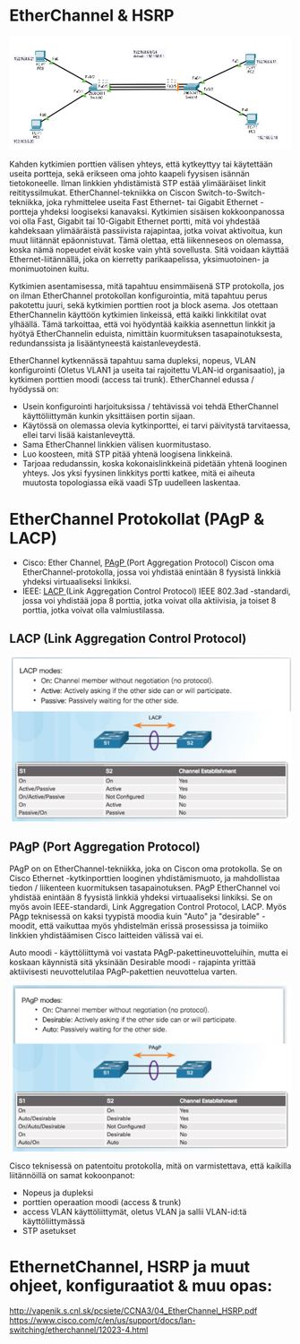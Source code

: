 # EtherChannel & HSRP

![Alt text](images/HSRP-LACP-map1.PNG?raw=true)

Kahden kytkimien porttien välisen yhteys, että kytkeyttyy tai käytettään useita portteja, sekä erikseen oma johto kaapeli fyysisen isännän tietokoneelle. Ilman linkkien yhdistämistä STP estää ylimääräiset linkit reitityssilmukat. EtherChannel-tekniikka on Ciscon Switch-to-Switch-tekniikka, joka ryhmittelee useita Fast Ethernet- tai Gigabit Ethernet -portteja yhdeksi loogiseksi kanavaksi. Kytkimien sisäisen kokkoonpanossa voi olla Fast, Gigabit tai 10-Gigabit Ethernet portti, mitä voi yhdestää kahdeksaan ylimääräistä passiivista rajapintaa, jotka voivat aktivoitua, kun muut liitännät epäonnistuvat. Tämä olettaa, että liikenneseos on olemassa, koska nämä nopeudet eivät koske vain yhtä sovellusta. Sitä voidaan käyttää Ethernet-liitännällä, joka on kierretty parikaapelissa, yksimuotoinen- ja monimuotoinen kuitu.

Kytkimien asentamisessa, mitä tapahtuu ensimmäisenä STP protokolla, jos on ilman EtherChannel protokollan konfigurointia, mitä tapahtuu perus pakotettu juuri, sekä kytkimien porttien root ja block asema. Jos otettaan EtherChannelin käyttöön kytkimien linkeissä, että kaikki linkkitilat ovat ylhäällä. Tämä tarkoittaa, että voi hyödyntää kaikkia asennettun linkkit ja hyötyä EtherChannelin eduista, nimittäin kuormituksen tasapainotuksesta, redundanssista ja lisääntyneestä kaistanleveydestä. 

EtherChannel kytkennässä tapahtuu sama dupleksi, nopeus, VLAN konfigurointi (Oletus VLAN1 ja useita tai rajoitettu VLAN-id organisaatio), ja kytkimen porttien moodi (access tai trunk). EtherChannel edussa / hyödyssä on:
- Usein konfigurointi harjoituksissa / tehtävissä voi tehdä EtherChannel käyttöliittymän kunkin yksittäisen portin sijaan.
- Käytössä on olemassa olevia kytkinporttei, ei tarvi päivitystä tarvitaessa, ellei tarvi lisää kaistanleveyttä.
- Sama EtherChannel linkkien välisen kuormitustaso.
- Luo koosteen, mitä STP pitää yhtenä loogisena linkkeinä.
- Tarjoaa redudanssin, koska kokonaislinkkeinä pidetään yhtenä looginen yhteys. Jos yksi fyysinen linkkitys portti katkee, mitä ei aiheuta muutosta topologiassa eikä vaadi STp uudelleen laskentaa.

# EtherChannel Protokollat (PAgP & LACP)

- Cisco: Ether Channel, <ins> PAgP </ins> (Port Aggregation Protocol) Ciscon oma EtherChannel-protokolla, jossa voi yhdistää enintään 8 fyysistä linkkiä yhdeksi virtuaaliseksi linkiksi.  <br>
-  IEEE: <ins> LACP </ins> (Link Aggregation Control Protocol) IEEE 802.3ad -standardi, jossa voi yhdistää jopa 8 porttia, jotka voivat olla aktiivisia, ja toiset 8 porttia, jotka voivat olla valmiustilassa. <br>

<h2>LACP (Link Aggregation Control Protocol) </h2>

![Alt text](images/EtherChannel-LACP.PNG?raw=true)

<h2>PAgP (Port Aggregation Protocol) </h2>

PAgP on on EtherChannel-tekniikka, joka on Ciscon oma protokolla. Se on Cisco Ethernet -kytkinporttien looginen yhdistämismuoto, ja  mahdollistaa tiedon / liikenteen kuormituksen tasapainotuksen. PAgP EtherChannel voi yhdistää enintään 8 fyysistä linkkiä yhdeksi virtuaaliseksi linkiksi. Se on myös avoin IEEE-standardi, Link Aggregation Control Protocol, LACP. Myös PAgp teknisessä on kaksi tyypistä moodia kuin "Auto" ja "desirable" - moodit, että vaikuttaa myös yhdistelmän erissä prosessissa ja toimiiko linkkien yhdistäämisen Cisco laitteiden välissä vai ei.

Auto moodi - käyttöliittymä voi vastata PAgP-pakettineuvotteluihin, mutta ei koskaan käynnistä sitä yksinään
Desirable moodi - rajapinta yrittää aktiivisesti neuvottelutilaa PAgP-pakettien neuvottelua varten.

![Alt text](images/EtherChannel-PAGP.PNG?raw=true)

Cisco teknisessä on patentoitu protokolla, mitä on varmistettava, että kaikilla liitännöillä on samat kokoonpanot:
- Nopeus ja dupleksi
- porttien operaation moodi (access & trunk)
- access VLAN käyttöliittymät, oletus VLAN ja sallii VLAN-id:tä käyttöliittymässä
- STP asetukset


# EthernetChannel, HSRP ja muut ohjeet, konfiguraatiot & muu opas:

http://vapenik.s.cnl.sk/pcsiete/CCNA3/04_EtherChannel_HSRP.pdf <br>
https://www.cisco.com/c/en/us/support/docs/lan-switching/etherchannel/12023-4.html <br>
<br>
